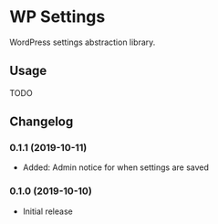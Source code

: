 # WP Settings

WordPress settings abstraction library.

## Usage

TODO

## Changelog

### 0.1.1 (2019-10-11)

* Added: Admin notice for when settings are saved

### 0.1.0 (2019-10-10)

* Initial release
